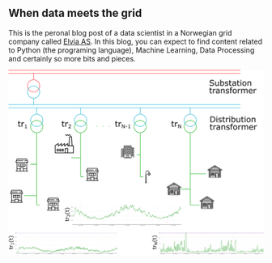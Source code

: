 ## When data meets the grid

This is the peronal blog post of a data scientist in a Norwegian grid company called [Elvia AS](https://www.elvia.no). In this blog, you can expect to find content related to Python (the programing language), Machine Learning, Data Processing and certainly so more bits and pieces.  

![](/images/forecast_substation.png "just an image")
